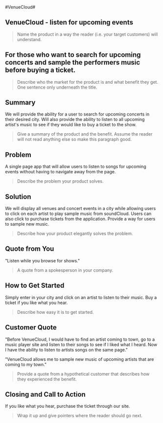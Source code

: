 #VenueCloud#


<!--
> This material was originally posted [here](http://www.quora.com/What-is-Amazons-approach-to-product-development-and-product-management). It is reproduced here for posterities sake.

There is an approach called "working backwards" that is widely used at Amazon. They work backwards from the customer, rather than starting with an idea for a product and trying to bolt customers onto it. While working backwards can be applied to any specific product decision, using this approach is especially important when developing new products or features.

For new initiatives a product manager typically starts by writing an internal press release announcing the finished product. The target audience for the press release is the new/updated product's customers, which can be retail customers or internal users of a tool or technology. Internal press releases are centered around the customer problem, how current solutions (internal or external) fail, and how the new product will blow away existing solutions.

If the benefits listed don't sound very interesting or exciting to customers, then perhaps they're not (and shouldn't be built). Instead, the product manager should keep iterating on the press release until they've come up with benefits that actually sound like benefits. Iterating on a press release is a lot less expensive than iterating on the product itself (and quicker!).

If the press release is more than a page and a half, it is probably too long. Keep it simple. 3-4 sentences for most paragraphs. Cut out the fat. Don't make it into a spec. You can accompany the press release with a FAQ that answers all of the other business or execution questions so the press release can stay focused on what the customer gets. My rule of thumb is that if the press release is hard to write, then the product is probably going to suck. Keep working at it until the outline for each paragraph flows.

Oh, and I also like to write press-releases in what I call "Oprah-speak" for mainstream consumer products. Imagine you're sitting on Oprah's couch and have just explained the product to her, and then you listen as she explains it to her audience. That's "Oprah-speak", not "Geek-speak".

Once the project moves into development, the press release can be used as a touchstone; a guiding light. The product team can ask themselves, "Are we building what is in the press release?" If they find they're spending time building things that aren't in the press release (overbuilding), they need to ask themselves why. This keeps product development focused on achieving the customer benefits and not building extraneous stuff that takes longer to build, takes resources to maintain, and doesn't provide real customer benefit (at least not enough to warrant inclusion in the press release).
 -->

## VenueCloud - listen for upcoming events ##

  > Name the product in a way the reader (i.e. your target customers) will understand.

## For those who want to search for upcoming concerts and sample the performers music before buying a ticket. ##

  > Describe who the market for the product is and what benefit they get. One sentence only underneath the title.

## Summary ##
We will provide the ability for a user to search for upcoming concerts in their desired city. Will also provide the ability to listen to all upcoming artist's music to see if they would like to buy a ticket to the show.
  > Give a summary of the product and the benefit. Assume the reader will not read anything else so make this paragraph good.

## Problem ##
A single page app that will allow users to listen to songs for upcoming events without having to navigate away from the page.
  > Describe the problem your product solves.

## Solution ##
We will display all venues and concert events in a city while allowing users to click on each artist to play sample music from soundCloud. Users can also click to purchase tickets from the application. Provide a way for users to sample new music.
  > Describe how your product elegantly solves the problem.

## Quote from You ##
"Listen while you browse for shows."

  > A quote from a spokesperson in your company.

## How to Get Started ##
Simply enter in your city and click on an artist to listen to their music. Buy a ticket if you like what you hear.
  > Describe how easy it is to get started.

## Customer Quote ##
"Before VenueCloud, I would have to find an artist coming to town, go to a music player site and listen to their songs to see if I liked what I heard. Now I have the ability to listen to artists songs on the same page."

"VenueCloud allows me to sample new music of upcoming artists that are coming to my town."
  > Provide a quote from a hypothetical customer that describes how they experienced the benefit.

## Closing and Call to Action ##
If you like what you hear, purchase the ticket through our site.
  > Wrap it up and give pointers where the reader should go next.
